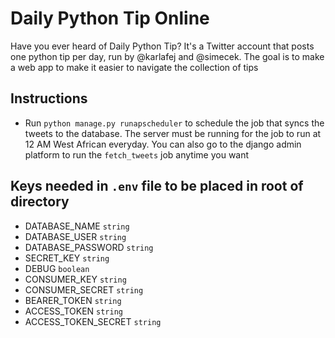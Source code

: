 # Daily Python Tip Online
 Have you ever heard of Daily Python Tip? It's a Twitter account that posts one python tip per day, run by @karlafej and @simecek.  The goal is to make a web app to make it easier to navigate the collection of tips
## Instructions
- Run ```python manage.py runapscheduler``` to schedule the job that syncs
 the tweets to the database. The server must be running for the job to run
  at 12 AM West African everyday. You can also go to the django admin
   platform to run the ```fetch_tweets``` job anytime you want
## Keys needed in ```.env``` file to be placed in root of directory
- DATABASE_NAME ```string```
- DATABASE_USER ```string```
- DATABASE_PASSWORD ```string```
- SECRET_KEY ```string```
- DEBUG ```boolean```
- CONSUMER_KEY ```string```
- CONSUMER_SECRET ```string```
- BEARER_TOKEN ```string```
- ACCESS_TOKEN ```string```
- ACCESS_TOKEN_SECRET ```string```